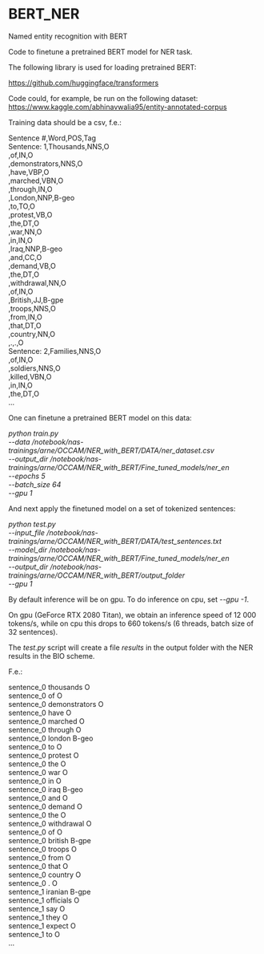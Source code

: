 # BERT_NER

Named entity recognition with BERT

Code to finetune a pretrained BERT model for NER task.

The following library is used for loading pretrained BERT: 

https://github.com/huggingface/transformers

Code could, for example, be run on the following dataset: https://www.kaggle.com/abhinavwalia95/entity-annotated-corpus

Training data should be a csv, f.e.: 

Sentence #,Word,POS,Tag \
Sentence: 1,Thousands,NNS,O \
,of,IN,O \
,demonstrators,NNS,O \
,have,VBP,O \
,marched,VBN,O \
,through,IN,O  \
,London,NNP,B-geo  \
,to,TO,O  \
,protest,VB,O  \
,the,DT,O  \
,war,NN,O  \
,in,IN,O \
,Iraq,NNP,B-geo \
,and,CC,O \
,demand,VB,O \
,the,DT,O \
,withdrawal,NN,O \
,of,IN,O \
,British,JJ,B-gpe \
,troops,NNS,O \
,from,IN,O \
,that,DT,O \
,country,NN,O \
,.,.,O \
Sentence: 2,Families,NNS,O  \
,of,IN,O \
,soldiers,NNS,O \
,killed,VBN,O \
,in,IN,O \
,the,DT,O \
... 


One can finetune a pretrained BERT model on this data:

*python train.py \
--data /notebook/nas-trainings/arne/OCCAM/NER_with_BERT/DATA/ner_dataset.csv \
--output_dir /notebook/nas-trainings/arne/OCCAM/NER_with_BERT/Fine_tuned_models/ner_en \
--epochs 5 \
--batch_size 64 \
--gpu 1*

And next apply the finetuned model on a set of tokenized sentences:

*python test.py \
--input_file /notebook/nas-trainings/arne/OCCAM/NER_with_BERT/DATA/test_sentences.txt \
--model_dir /notebook/nas-trainings/arne/OCCAM/NER_with_BERT/Fine_tuned_models/ner_en \
--output_dir  /notebook/nas-trainings/arne/OCCAM/NER_with_BERT/output_folder \
--gpu 1*

By default inference will be on gpu. To do inference on cpu, set  *--gpu -1*.

On gpu (GeForce RTX 2080 Titan), we obtain an inference speed of 12 000 tokens/s, while on cpu this drops to 660 tokens/s (6 threads, batch size of 32 sentences).

The *test.py* script will create a file *results* in the output folder with the NER results in the BIO scheme. 

F.e.:

sentence_0      thousands       O  \
sentence_0      of      O  \
sentence_0      demonstrators   O  \
sentence_0      have    O  \
sentence_0      marched O \
sentence_0      through O \
sentence_0      london  B-geo  \
sentence_0      to      O \
sentence_0      protest O \
sentence_0      the     O \
sentence_0      war     O \
sentence_0      in      O \
sentence_0      iraq    B-geo \
sentence_0      and     O \
sentence_0      demand  O \
sentence_0      the     O  \
sentence_0      withdrawal      O \
sentence_0      of      O \
sentence_0      british B-gpe  \
sentence_0      troops  O \
sentence_0      from    O \
sentence_0      that    O \
sentence_0      country O \
sentence_0      .       O \
sentence_1      iranian B-gpe \
sentence_1      officials       O \
sentence_1      say     O \
sentence_1      they    O \
sentence_1      expect  O \
sentence_1      to      O \
...




